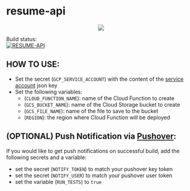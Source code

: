 # resume-api
<p align="center">
<img src=https://www.freeiconspng.com/uploads/resume-icon-png-10.png>
</p>

Build status: <br />
[![RESUME-API](https://github.com/jabbson/resume-api/actions/workflows/deploy.yml/badge.svg)](https://github.com/jabbson/resume-api/actions/workflows/deploy.yml)

**HOW TO USE:**
--
- Set the secret (`GCP_SERVICE_ACCOUNT`) with the content of the [service account](https://cloud.google.com/iam/docs/service-accounts-create) json key
- Set the following variables:
  - (`CLOUD_FUNCTION_NAME`): name of the Cloud Function to create
  - (`GCS_BUCKET_NAME`): name of the Cloud Storage bucket to create
  - (`GCS_FILE_NAME`): name of the file to save to the bucket
  - (`REGION`): the region where Cloud Function will be deployed

**(OPTIONAL) Push Notification via [Pushover](https://pushover.net/):**
--
If you would like to get push notifications on successful build, add the following secrets and a variable:
- set the secret (`NOTIFY_TOKEN`) to match your pushover key token
- set the secret (`NOTIFY_USER`) to match your pushover user token
- set the variable (`RUN_TESTS`) to `true`

